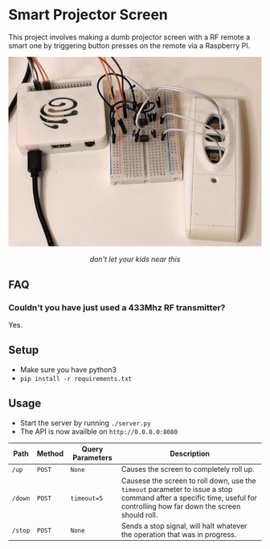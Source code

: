 # Smart Projector Screen

This project involves making a dumb projector screen with a RF remote a smart one by triggering button presses on the remote via a Raspberry PI.

<center>

![](assets/setup.jpg)

_don't let your kids near this_

</center>

## FAQ

### Couldn't you have just used a 433Mhz RF transmitter?

Yes.

## Setup

- Make sure you have python3
- `pip install -r requirements.txt`

## Usage

- Start the server by running `./server.py`
- The API is now availble on `http://0.0.0.0:8080`

| Path    | Method | Query Parameters | Description                                                                                                                                                             |
| ------- | ------ | ---------------- | ----------------------------------------------------------------------------------------------------------------------------------------------------------------------- |
| `/up`   | `POST` | `None`           | Causes the screen to completely roll up.                                                                                                                                |
| `/down` | `POST` | `timeout=5`      | Causese the screen to roll down, use the `timeout` parameter to issue a stop command after a specific time, useful for controlling how far down the screen should roll. |
| `/stop` | `POST` | `None`           | Sends a stop signal, will halt whatever the operation that was in progress.                                                                                             |
